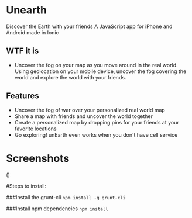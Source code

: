 # Unearth
Discover the Earth with your friends
A JavaScript app for iPhone and Android made in Ionic

## WTF it is
 * Uncover the fog on your map as you move around in the real world. Using geolocation on your mobile device, uncover the fog covering the world and explore the world with your friends.
 
## Features
 * Uncover the fog of war over your personalized real world map
 * Share a map with friends and uncover the world together
 * Create a personalized map by dropping pins for your friends at your favorite locations
 * Go exploring! unEarth even works when you don't have cell service

# Screenshots
()

#Steps to install:

###Install the grunt-cli
  `npm install -g grunt-cli`

###Install npm dependencies
  `npm install`
